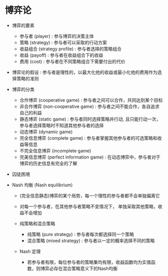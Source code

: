 # 博弈论

- 博弈的要素

    - 参与者 $\text{(player)}$ : 参与博弈的决策主体
    - 策略 $\text{(strategy)}$ : 参与者可以采取的行动方案
    - 收益组合 $\text{(strategy profile)}$ : 参与者选择的策略组合
    - 收益 $\text{(payoff)}$ : 参与者在收益组合下的收益
    - 费用 $\text{(cost)}$ : 参与者在不同策略组合下需要付出的代价

- 博弈论的假设 : 参与者是理性的，以最大化他的收益或最小化他的费用作为选择策略的准则

- 博弈的分类
    
    - 合作博弈 $\text{(cooperative game)}$ : 参与者之间可以合作，共同达到某个目标
    - 非合作博弈 $\text{(non-cooperative game)}$ : 参与者之间不能合作，各自追求自己的利益
    - 静态博弈 $\text{(static game)}$ : 参与者同时选择策略并行动, 且只能行动一次，参与者选择策略时不知道其他参与者的选择
    - 动态博弈 $\text{(dynamic game)}$ 
    - 完全信息博弈 $\text{(complete game)}$ : 参与者掌握其他参与者的可选策略和收益等信息
    - 不完全信息博弈 $\text{(incomplete game)}$ 
    - 完美信息博弈 $\text{(perfect information game)}$ : 在动态博弈中，参与者对于博弈的历史信息有完全的了解

- 囚徒困境

- $\text{Nash}$ 均衡 $\text{(Nash equilibrium)}$

    - (完全信息静态)博弈的某个局势，每一个理性的参与者都不会单独偏离它
    - 对每一个参与者，在其他参与者策略不变情况下， 单独采取其他策略，收益不会增加

    - 纯策略和混合策略

        - 纯策略 $\text{(pure strategy)}$ : 参与者每次都选择同一个策略
        - 混合策略 $\text{(mixed strategy)}$ : 参与者以一定的概率选择不同的策略

    - $\text{Nash}$ 定理

        - 若参与者有限，每位参与者的策略集均有限，收益函数均为实值函数，则博弈必存在混合策略意义下的Nash均衡
